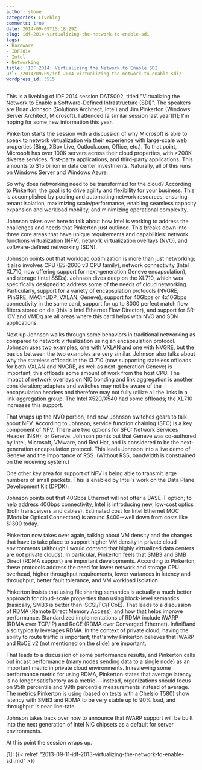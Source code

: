 ```yaml
---
author: slowe
categories: Liveblog
comments: true
date: 2014-09-09T15:18:29Z
slug: idf-2014-virtualizing-the-network-to-enable-sdi
tags:
- Hardware
- IDF2014
- Intel
- Networking
title: 'IDF 2014: Virtualizing the Network to Enable SDI'
url: /2014/09/09/idf-2014-virtualizing-the-network-to-enable-sdi/
wordpress_id: 3515
---
```


This is a liveblog of IDF 2014 session DATS002, titled "Virtualizing the Network to Enable a Software-Defined Infrastructure (SDI)". The speakers are Brian Johnson (Solutions Architect, Intel) and Jim Pinkerton (Windows Server Architect, Microsoft). I attended [a similar session last year][1]; I'm hoping for some new information this year.

Pinkerton starts the session with a discussion of why Microsoft is able to speak to network virtualization via their experience with large-scale web properties (Bing, XBox Live, Outlook.com, Office, etc.). To that point, Microsoft has over 100K servers across their cloud properties, with >200K diverse services, first-party applications, and third-party applications. This amounts to $15 billion in data center investments. Naturally, all of this runs on Windows Server and Windows Azure.

So why does networking need to be transformed for the cloud? According to Pinkerton, the goal is to drive agility and flexibility for your business. This is accomplished by pooling and automating network resources, ensuring tenant isolation, maximizing scale/performance, enabling seamless capacity expansion and workload mobility, and minimizing operational complexity.

Johnson takes over here to talk about how Intel is working to address the challenges and needs that Pinkerton just outlined. This breaks down into three core areas that have unique requirements and capabilities: network functions virtualization (NFV), network virtualization overlays (NVO), and software-defined networking (SDN).

Johnson points out that workload optimization is more than just networking; it also involves CPU (E5-2600 v3 CPU family), network connectivity (Intel XL710, now offering support for next-generation Geneve encapsulation), and storage (Intel SSDs). Johnson dives deep on the XL710, which was specifically designed to address some of the needs of cloud networking. Particularly, support for a variety of encapsulation protocols (NVGRE, IPinGRE, MACinUDP, VXLAN, Geneve), support for 40Gbps or 4x10Gbps connectivity in the same card, support for up to 8000 perfect match flow filters stored on die (this is Intel Ethernet Flow Director), and support for SR-IOV and VMDq are all areas where this card helps with NVO and SDN applications.

Next up Johnson walks through some behaviors in traditional networking as compared to network virtualization using an encapsulation protocol. Johnson uses two examples, one with VXLAN and one with NVGRE, but the basics between the two examples are very similar. Johnson also talks about why the stateless offloads in the XL710 (now supporting stateless offloads for both VXLAN and NVGRE, as well as next-generation Geneve) is important; this offloads some amount of work from the host CPU. The impact of network overlays on NIC bonding and link aggregation is another consideration; adapters and switches may not be aware of the encapsulation headers and therefore may not fully utilize all the links in a link aggregation group. The Intel X520/X540 had some offloads; the XL710 increases this support.

That wraps up the NVO portion, and now Johnson switches gears to talk about NFV. According to Johnson, service function chaining (SFC) is a key component of NFV. There are two options for SFC: Network Services Header (NSH), or Geneve. Johnson points out that Geneve was co-authored by Intel, MIcrosoft, VMware, and Red Hat, and is considered to be the next-generation encapsulation protocol. This leads Johnson into a live demo of Geneve and the importance of RSS. (Without RSS, bandwidth is constrained on the receiving system.)

One other key area for support of NFV is being able to transmit large numbers of small packets. This is enabled by Intel's work on the Data Plane Development Kit (DPDK).

Johnson points out that 40Gbps Ethernet will not offer a BASE-T option; to help address 40Gbps connectivity, Intel is introducing new, low-cost optics (both transceivers and cables). Estimated cost for Intel Ethernet MOC (Modular Optical Connectors) is around $400--well down from costs like $1300 today.

Pinkerton now takes over again, talking about VM density and the changes that have to take place to support higher VM density in private cloud environments (although I would contend that highly virtualized data centers are _not_ private clouds). In particular, Pinkerton feels that SMB3 and SMB Direct (RDMA support) are important developments. According to Pinkerton, these protocols address the need for lower network and storage CPU overhead, higher throughput requirements, lower variances in latency and throughput, better fault tolerance, and VM workload isolation.

Pinkerton insists that using file sharing semantics is actually a much better approach for cloud-scale properties than using block-level semantics (basically, SMB3 is better than iSCSI/FC/FCoE). That leads to a discussion of RDMA (Remote Direct Memory Access), and how that helps improve performance. Standardized implementations of RDMA include iWARP (RDMA over TCP/IP) and RoCE (RDMA over Converged Ethernet). InfiniBand also typically leverages RDMA. In the context of private cloud, having the ability to route traffic is important; that's why Pinkerton believes that iWARP and RoCE v2 (not mentioned on the slide) are important.

That leads to a discussion of some performance results, and Pinkerton calls out incast performance (many nodes sending data to a single node) as an important metric in private cloud environments. In reviewing some performance metric for using RDMA, Pinkerton states that average latency is no longer satisfactory as a metric---instead, organizations should focus on 95th percentile and 99th percentile measurements instead of average. The metrics Pinkerton is using (based on tests with a Chelsio T580) show latency with SMB3 and RDMA to be very stable up to 90% load, and throughput is near line-rate.

Johnson takes back over now to announce that iWARP support will be built into the next generation of Intel NIC chipsets as a default for server environments.

At this point the session wraps up.

[1]: {{< relref "2013-09-11-idf-2013-virtualizing-the-network-to-enable-sdi.md" >}}
